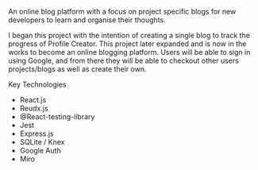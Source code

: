 An online blog platform with a focus on project specific blogs for new developers to learn and organise their thoughts.

I began this project with the intention of creating a single blog to track the progress of Profile Creator. This project later expanded and is now in the works to become an online blogging platform. Users will be able to sign in using Google, and from there they will be able to checkout other users projects/blogs as well as create their own.

Key Technologies
- React.js
- Reudx.js
- @React-testing-library
- Jest
- Express.js
- SQLite / Knex
- Google Auth
- Miro
